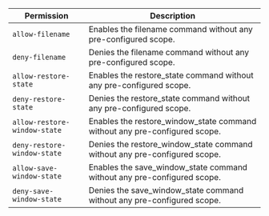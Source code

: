 | Permission | Description |
|------|-----|
|`allow-filename`|Enables the filename command without any pre-configured scope.|
|`deny-filename`|Denies the filename command without any pre-configured scope.|
|`allow-restore-state`|Enables the restore_state command without any pre-configured scope.|
|`deny-restore-state`|Denies the restore_state command without any pre-configured scope.|
|`allow-restore-window-state`|Enables the restore_window_state command without any pre-configured scope.|
|`deny-restore-window-state`|Denies the restore_window_state command without any pre-configured scope.|
|`allow-save-window-state`|Enables the save_window_state command without any pre-configured scope.|
|`deny-save-window-state`|Denies the save_window_state command without any pre-configured scope.|
